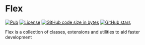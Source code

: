 # Flex

[![Pub](https://img.shields.io/pub/v/flex.svg)](https://pub.dartlang.org/packages/flex)
[![License](https://img.shields.io/badge/licence-BSD--3-orange.svg)](https://github.com/pfaffdev/flex/blob/master/LICENSE)
[![GitHub code size in bytes](https://img.shields.io/github/languages/code-size/pfaffdev/flex.svg)](https://github.com/pfaffdev/flex)
[![GitHub stars](https://img.shields.io/github/stars/pfaffdev/flex.svg?style=social)](https://github.com/pfaffdev/flex)

Flex is a collection of classes, extensions and utilities to aid faster development
